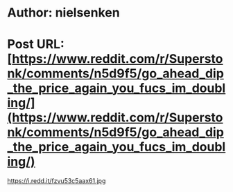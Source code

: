 # Author: nielsenken
# Post URL: [https://www.reddit.com/r/Superstonk/comments/n5d9f5/go_ahead_dip_the_price_again_you_fucs_im_doubling/](https://www.reddit.com/r/Superstonk/comments/n5d9f5/go_ahead_dip_the_price_again_you_fucs_im_doubling/)


https://i.redd.it/fzvu53c5aax61.jpg